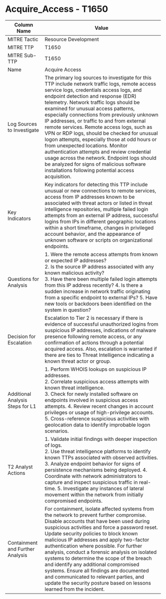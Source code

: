 # Acquire_Access - T1650

| Column Name | Value |
|-------------|-------|
| MITRE Tactic | Resource Development |
| MITRE TTP | T1650 |
| MITRE Sub-TTP | T1650 |
| Name | Acquire Access |
| Log Sources to Investigate | The primary log sources to investigate for this TTP include network traffic logs, remote access service logs, credentials access logs, and endpoint detection and response (EDR) telemetry. Network traffic logs should be examined for unusual access patterns, especially connections from previously unknown IP addresses, or traffic to and from external remote services. Remote access logs, such as VPN or RDP logs, should be checked for unusual logon attempts, especially those at odd hours or from unexpected locations. Monitor authentication attempts and review credential usage across the network. Endpoint logs should be analyzed for signs of malicious software installations following potential access acquisition. |
| Key Indicators | Key indicators for detecting this TTP include unusual or new connections to remote services, access from IP addresses known to be associated with threat actors or listed in threat intelligence repositories, multiple failed login attempts from an external IP address, successful logins from IPs in different geographic locations within a short timeframe, changes in privileged account behavior, and the appearance of unknown software or scripts on organizational endpoints. |
| Questions for Analysis | 1. Were the remote access attempts from known or expected IP addresses?<br>2. Is the source IP address associated with any known malicious activity?<br>3. Have there been multiple failed login attempts from this IP address recently? 4. Is there a sudden increase in network traffic originating from a specific endpoint to external IPs? 5. Have new tools or backdoors been identified on the system in question? |
| Decision for Escalation | Escalation to Tier 2 is necessary if there is evidence of successful unauthorized logins from suspicious IP addresses, indications of malware presence following remote access, or any confirmation of actions through a potential acquired access. Also, escalation is warranted if there are ties to Threat Intelligence indicating a known threat actor or group. |
| Additional Analysis Steps for L1 | 1. Perform WHOIS lookups on suspicious IP addresses.<br>2. Correlate suspicious access attempts with known threat intelligence.<br>3. Check for newly installed software on endpoints involved in suspicious access attempts. 4. Review recent changes in account privileges or usage of high-privilege accounts. 5. Cross-reference suspicious activities with geolocation data to identify improbable logon scenarios. |
| T2 Analyst Actions | 1. Validate initial findings with deeper inspection of logs.<br>2. Use threat intelligence platforms to identify known TTPs associated with observed activities.<br>3. Analyze endpoint behavior for signs of persistence mechanisms being deployed. 4. Coordinate with network administrators to capture and inspect suspicious traffic in real-time. 5. Investigate any instances of lateral movement within the network from initially compromised endpoints. |
| Containment and Further Analysis | For containment, isolate affected systems from the network to prevent further compromise. Disable accounts that have been used during suspicious activities and force a password reset. Update security policies to block known malicious IP addresses and apply two-factor authentication where possible. For further analysis, conduct a forensic analysis on isolated systems to determine the scope of the breach and identify any additional compromised systems. Ensure all findings are documented and communicated to relevant parties, and update the security posture based on lessons learned from the incident. |
